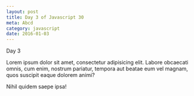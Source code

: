 ```yaml
--- 
layout: post
title: Day 3 of Javascript 30
meta: Abcd
category: javascript
date: 2016-01-03
---
```


Day 3

Lorem ipsum dolor sit amet, consectetur adipisicing elit. 
Labore obcaecati omnis, cum enim, nostrum pariatur, 
tempora aut beatae eum vel magnam, quos suscipit eaque dolorem animi? 
<!--more-->

Nihil quidem saepe ipsa!
